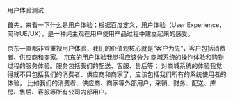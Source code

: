 用户体验测试

 
首先，来看一下什么是用户体验；根据百度定义，用户体验（User Experience，简称UE/UX），是一种纯主观在用户使用产品过程中建立起来的感受。

京东一直都非常重视用户体验，我们的价值观核心就是“客户为先”，客户包括消费者、供应商和商家。
京东的用户体验我觉得应该分为:商城系统的操作体验和购物过程的服务体验。服务包括我们的配送、客服、售后等；
对商城系统的体验我觉得就不只包括我们的消费者、供应商和商家了，应该包括我们所有的系统使用者的体验，
比如我们的消费者、供应商、商家等外部用户，采销、财务、配送、库房、售后、客服等所有公司内部用户。

